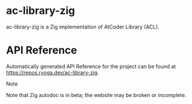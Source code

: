 # ac-library-zig

ac-library-zig is a Zig implementation of AtCoder Library (ACL).

# API Reference

Automatically generated API Reference for the project can be found at https://repos.ryoga.dev/ac-library-zig.

> [!NOTE]
> Note that Zig autodoc is in beta;
> the website may be broken or incomplete.
